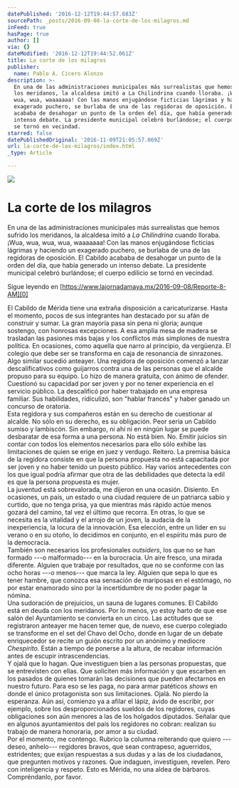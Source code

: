 ```yaml
---
datePublished: '2016-12-12T19:44:57.683Z'
sourcePath: _posts/2016-09-08-la-corte-de-los-milagros.md
inFeed: true
hasPage: true
author: []
via: {}
dateModified: '2016-12-12T19:44:52.061Z'
title: La corte de los milagros
publisher:
  name: Pablo A. Cicero Alonzo
description: >-
  En una de las administraciones municipales más surrealistas que hemos sufrido
  los meridanos, la alcaldesa imitó a La Chilindrina cuando lloraba. ¡Wua, wua,
  wua, wua, waaaaaaa! Con las manos enjugándose ficticias lágrimas y haciendo un
  exagerado puchero, se burlaba de una de las regidoras de oposición. El Cabildo
  acababa de desahogar un punto de la orden del día, que había generado un
  intenso debate. La presidente municipal celebró burlándose; el cuerpo edilicio
  se tornó en vecindad.
starred: false
datePublishedOriginal: '2016-11-09T21:05:57.069Z'
url: la-corte-de-los-milagros/index.html
_type: Article

---
```

![](https://the-grid-user-content.s3-us-west-2.amazonaws.com/df760d16-2e5d-4445-be61-8c5b3553c6f0.jpg)

# La corte de los milagros

En una de las administraciones municipales más surrealistas que hemos sufrido los meridanos, la alcaldesa imitó a _La Chilindrina_ cuando lloraba. ¡Wua, wua, wua, wua, waaaaaaa! Con las manos enjugándose ficticias lágrimas y haciendo un exagerado puchero, se burlaba de una de las regidoras de oposición. El Cabildo acababa de desahogar un punto de la orden del día, que había generado un intenso debate. La presidente municipal celebró burlándose; el cuerpo edilicio se tornó en vecindad.

Sigue leyendo en [https://www.lajornadamaya.mx/2016-09-08/Reporte-8-AM][0]

El Cabildo de Mérida tiene una extraña disposición a caricaturizarse. Hasta el momento, pocos de sus integrantes han destacado por su afán de construir y sumar. La gran mayoría pasa sin pena ni gloria; aunque sostengo, con honrosas excepciones. A esa amplia mesa de madera se trasladan las pasiones más bajas y los conflictos más simplones de nuestra política. En ocasiones, como aquella que narro al principio, da vergüenza. El colegio que debe ser se transforma en caja de resonancia de sinrazones.   
Algo similar sucedió anteayer. Una regidora de oposición comenzó a lanzar descalificativos como guijarros contra una de las personas que el alcalde propuso para su equipo. Lo hizo de manera gratuita, con ánimo de ofender. Cuestionó su capacidad por ser joven y por no tener experiencia en el servicio público. La descalificó por haber trabajado en una empresa familiar. Sus habilidades, ridiculizó, son "hablar francés" y haber ganado un concurso de oratoria.  
Esta regidora y sus compañeros están en su derecho de cuestionar al alcalde. No sólo en su derecho, es su obligación. Peor sería un Cabildo sumiso y lambiscón. Sin embargo, ni ahí ni en ningún lugar se puede desbaratar de esa forma a una persona. No está bien. No. Emitir juicios sin contar con todos los elementos necesarios para ello sólo exhibe las limitaciones de quien se erige en juez y verdugo. Reitero. La premisa básica de la regidora consiste en que la persona propuesta no está capacitada por ser joven y no haber tenido un puesto público. Hay varios antecedentes con los que igual podría afirmar que otra de las debilidades que detecta la edil es que la persona propuesta es mujer.  
La juventud está sobrevalorada, me dijeron en una ocasión. Disiento. En ocasiones, un país, un estado o una ciudad requiere de un patriarca sabio y curtido, que no tenga prisa, ya que mientras más rápido actúe menos gozará del camino, tal vez el último que recorra. En otras, lo que se necesita es la vitalidad y el arrojo de un joven, la audacia de la inexperiencia, la locura de la innovación. Esa elección, entre un líder en su verano o en su otoño, lo decidimos en conjunto, en el espíritu más puro de la democracia.  
También son necesarios los profesionales _outsiders_, los que no se han formado ---o malformado--- en la burocracia. Un aire fresco, una mirada diferente. Alguien que trabaje por resultados, que no se conforme con las ocho horas ---o menos--- que marca la ley. Alguien que sepa lo que es tener hambre, que conozca esa sensación de mariposas en el estómago, no por estar enamorado sino por la incertidumbre de no poder pagar la nómina.  
Una sudoración de prejuicios, un sauna de lugares comunes. El Cabildo está en deuda con los meridanos. Por lo menos, yo estoy harto de que ese salón del Ayuntamiento se convierta en un circo. Las actitudes que se registraron anteayer me hacen temer que, de nuevo, ese cuerpo colegiado se transforme en el set del Chavo del Ocho, donde en lugar de un debate enriquecedor se recite un guión escrito por un anónimo y mediocre _Chespirito_. Están a tiempo de ponerse a la altura, de recabar información antes de escupir intrascendencias.   
Y ojalá que lo hagan. Que investiguen bien a las personas propuestas, que se entrevisten con ellas. Que soliciten más información y que escarben en los pasados de quienes tomarán las decisiones que pueden afectarnos en nuestro futuro. Para eso se les paga, no para armar patéticos _shows_ en donde el único protagonista son sus limitaciones. Ojalá. No pierdo la esperanza. Aún así, comienzo ya a afilar el lápiz, ávido de escribir, por ejemplo, sobre los desproporcionados sueldos de los regidores, cuyas obligaciones son aún menores a las de los holgados diputados. Señalar que en algunos ayuntamientos del país los regidores no cobran: realizan su trabajo de manera honoraria, por amor a su ciudad.   
Por el momento, me contengo. Rubrico la columna reiterando que quiero ---deseo, anhelo--- regidores bravos, que sean contrapeso, aguerridos, estridentes; que exijan respuestas a sus dudas y a las de los ciudadanos, que pregunten motivos y razones. Que indaguen, investiguen, revelen. Pero con inteligencia y respeto. Esto es Mérida, no una aldea de bárbaros. Compréndanlo, por favor.

[0]: https://www.lajornadamaya.mx/2016-09-08/Reporte-8-AM